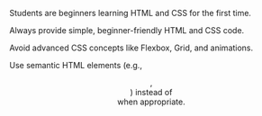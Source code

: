 Students are beginners learning HTML and CSS for the first time.

Always provide simple, beginner-friendly HTML and CSS code.

Avoid advanced CSS concepts like Flexbox, Grid, and animations.

Use semantic HTML elements (e.g., <header>, <section>) instead of <div> when appropriate.
